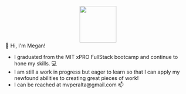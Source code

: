 <div id="header" align="center">
  <img src="https://media.giphy.com/media/i4MAH84pqe2m2aVojc/giphy.gif" width="100"/>
</div>
👋 Hi, I'm Megan!
<ul>
  <li>I graduated from the MIT xPRO FullStack bootcamp and continue to hone my skills. 💻</li>
  <li> I am still a work in progress but eager to learn so that I can apply my newfound abilities to creating great pieces of work!</li>
  <li>I can be reached at mvperalta@gmail.com 📫</li>
</ul>
